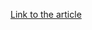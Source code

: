 [Link to the article](https://www.fortinet.com/blog/threat-research/banking-trojan-chavecloak-targets-brazil)
